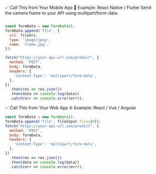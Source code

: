 ✅ Call This from Your Mobile App
📱 Example: React Native / Flutter
Send the camera frame to your API using multipart/form-data.

```javascript

const formData = new FormData();
formData.append('file', {
  uri: fileUri,
  type: 'image/jpeg',
  name: 'frame.jpg',
});

fetch("https://your-api-url.com/predict", {
  method: 'POST',
  body: formData,
  headers: {
    'Content-Type': 'multipart/form-data',
  },
})
  .then(res => res.json())
  .then(data => console.log(data))
  .catch(err => console.error(err));

```
✅ Call This from Your Web App
🌐 Example: React / Vue / Angular
```javascript
const formData = new FormData();
formData.append('file', fileInput.files[0]);
fetch("https://your-api-url.com/predict", {
  method: 'POST',
  body: formData,
  headers: {
    'Content-Type': 'multipart/form-data',
  },
})
  .then(res => res.json())
  .then(data => console.log(data))
  .catch(err => console.error(err));
```